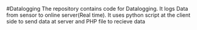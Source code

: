 #Datalogging
The repository contains code for Datalogging. It logs Data from sensor to online server(Real time). It uses python script at the client side to send data at server and PHP file to recieve data
